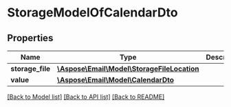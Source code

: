 # StorageModelOfCalendarDto


## Properties
Name | Type | Description | Notes
---- | ---- | ----------- | -----
**storage_file** | [**\Aspose\Email\Model\StorageFileLocation**](StorageFileLocation.md) |  | 
**value** | [**\Aspose\Email\Model\CalendarDto**](CalendarDto.md) |  | 




[[Back to Model list]](README.md#documentation-for-models) [[Back to API list]](README.md#documentation-for-api-endpoints) [[Back to README]](README.md)


